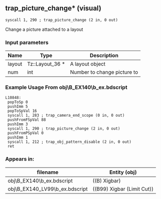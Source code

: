## trap_picture_change* (visual)

`syscall 1, 290 ; trap_picture_change (2 in, 0 out)`

Change a picture attached to a layout

### Input parameters
| Name | Type | Description
|------|------|------------
| layout   | Tz::Layout_36 *   | A layout object
| num   | int   | Number to change picture to


### Example Usage From obj\B_EX140\b_ex.bdscript
```plaintext
L10848:
 popToSp 0
 pushImm 5
 popToSpVal 16
 syscall 1, 283 ; trap_camera_end_scope (0 in, 0 out)
 pushFromFSpVal 88
 pushImm 3
 syscall 1, 290 ; trap_picture_change (2 in, 0 out)
 pushFromPSpVal 0
 pushImm 1
 syscall 1, 212 ; trap_obj_pattern_disable (2 in, 0 out)
 ret
```


### Appears in:
| filename | Entity (obj)
|----------|-------------
| obj\B_EX140\b_ex.bdscript       | ((B) Xigbar)          
| obj\B_EX140_LV99\b_ex.bdscript       | ((B99) Xigbar (Limit Cut))          



